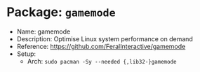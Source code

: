# Package: `gamemode`

- Name: gamemode
- Description: Optimise Linux system performance on demand
- Reference: https://github.com/FeralInteractive/gamemode
- Setup:
  - Arch: `sudo pacman -Sy --needed {,lib32-}gamemode`

